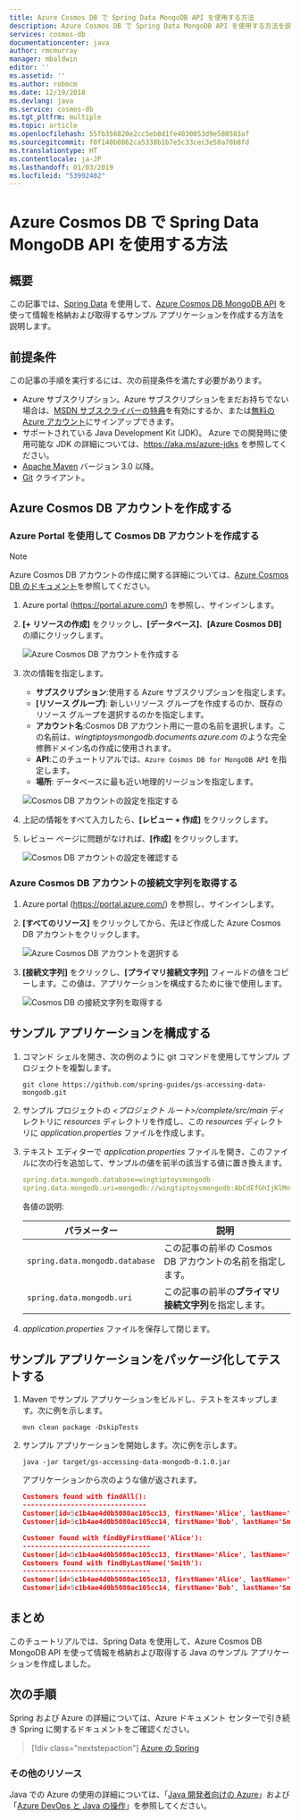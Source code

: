 ```yaml
---
title: Azure Cosmos DB で Spring Data MongoDB API を使用する方法
description: Azure Cosmos DB で Spring Data MongoDB API を使用する方法を説明します。
services: cosmos-db
documentationcenter: java
author: rmcmurray
manager: mbaldwin
editor: ''
ms.assetid: ''
ms.author: robmcm
ms.date: 12/19/2018
ms.devlang: java
ms.service: cosmos-db
ms.tgt_pltfrm: multiple
ms.topic: article
ms.openlocfilehash: 55fb356820e2cc5eb8d1fe4030053d9e580583af
ms.sourcegitcommit: f0f140b0862ca5338b1b7e5c33cec3e58a70b8fd
ms.translationtype: HT
ms.contentlocale: ja-JP
ms.lasthandoff: 01/03/2019
ms.locfileid: "53992402"
---
```

# <a name="how-to-use-spring-data-mongodb-api-with-azure-cosmos-db"></a>Azure Cosmos DB で Spring Data MongoDB API を使用する方法

## <a name="overview"></a>概要

この記事では、[Spring Data] を使用して、[Azure Cosmos DB MongoDB API](/azure/cosmos-db/mongodb-introduction) を使って情報を格納および取得するサンプル アプリケーションを作成する方法を説明します。

## <a name="prerequisites"></a>前提条件

この記事の手順を実行するには、次の前提条件を満たす必要があります。

* Azure サブスクリプション。Azure サブスクリプションをまだお持ちでない場合は、[MSDN サブスクライバーの特典]を有効にするか、または[無料の Azure アカウント]にサインアップできます。
* サポートされている Java Development Kit (JDK)。 Azure での開発時に使用可能な JDK の詳細については、<https://aka.ms/azure-jdks> を参照してください。
* [Apache Maven](http://maven.apache.org/) バージョン 3.0 以降。
* [Git](https://git-scm.com/downloads) クライアント。

## <a name="create-an-azure-cosmos-db-account"></a>Azure Cosmos DB アカウントを作成する

### <a name="create-a-cosmos-db-account-using-the-azure-portal"></a>Azure Portal を使用して Cosmos DB アカウントを作成する

> [!NOTE]
> 
> Azure Cosmos DB アカウントの作成に関する詳細については、[Azure Cosmos DB のドキュメント](/azure/cosmos-db/)を参照してください。

1. Azure portal (<https://portal.azure.com/>) を参照し、サインインします。

1. **[+ リソースの作成]** をクリックし、**[データベース]**、**[Azure Cosmos DB]** の順にクリックします。

   ![Azure Cosmos DB アカウントを作成する][COSMOSDB01]

1. 次の情報を指定します。

   - **サブスクリプション**:使用する Azure サブスクリプションを指定します。
   - **[リソース グループ]**: 新しいリソース グループを作成するのか、既存のリソース グループを選択するのかを指定します。
   - **アカウント名**:Cosmos DB アカウント用に一意の名前を選択します。この名前は、*wingtiptoysmongodb.documents.azure.com* のような完全修飾ドメイン名の作成に使用されます。
   - **API**:このチュートリアルでは、`Azure Cosmos DB for MongoDB API` を指定します。
   - **場所**: データベースに最も近い地理的リージョンを指定します。

   ![Cosmos DB アカウントの設定を指定する][COSMOSDB02]
   
1. 上記の情報をすべて入力したら、**[レビュー + 作成]** をクリックします。

1. レビュー ページに問題がなければ、**[作成]** をクリックします。

   ![Cosmos DB アカウントの設定を確認する][COSMOSDB03]

### <a name="retrieve-the-connection-string-for-your-azure-cosmos-db-account"></a>Azure Cosmos DB アカウントの接続文字列を取得する

1. Azure portal (<https://portal.azure.com/>) を参照し、サインインします。

1. **[すべてのリソース]** をクリックしてから、先ほど作成した Azure Cosmos DB アカウントをクリックします。

   ![Azure Cosmos DB アカウントを選択する][COSMOSDB04]

1. **[接続文字列]** をクリックし、**[プライマリ接続文字列]** フィールドの値をコピーします。この値は、アプリケーションを構成するために後で使用します。

   ![Cosmos DB の接続文字列を取得する][COSMOSDB06]

## <a name="configure-the-sample-application"></a>サンプル アプリケーションを構成する

1. コマンド シェルを開き、次の例のように git コマンドを使用してサンプル プロジェクトを複製します。

   ```shell
   git clone https://github.com/spring-guides/gs-accessing-data-mongodb.git
   ```

1. サンプル プロジェクトの *&lt;プロジェクト ルート&gt;/complete/src/main* ディレクトリに *resources* ディレクトリを作成し、この *resources* ディレクトリに *application.properties* ファイルを作成します。

1. テキスト エディターで *application.properties* ファイルを開き、このファイルに次の行を追加して、サンプルの値を前半の該当する値に置き換えます。

   ```yaml
   spring.data.mongodb.database=wingtiptoysmongodb
   spring.data.mongodb.uri=mongodb://wingtiptoysmongodb:AbCdEfGhIjKlMnOpQrStUvWxYz==@wingtiptoysmongodb.documents.azure.com:10255/?ssl=true&replicaSet=globaldb
   ```
   各値の説明:

   | パラメーター | 説明 |
   |---|---|
   | `spring.data.mongodb.database` | この記事の前半の Cosmos DB アカウントの名前を指定します。 |
   | `spring.data.mongodb.uri` | この記事の前半の**プライマリ接続文字列**を指定します。 |

1. *application.properties* ファイルを保存して閉じます。

## <a name="package-and-test-the-sample-application"></a>サンプル アプリケーションをパッケージ化してテストする 

1. Maven でサンプル アプリケーションをビルドし、テストをスキップします。次に例を示します。

   ```shell
   mvn clean package -DskipTests
   ```

1. サンプル アプリケーションを開始します。次に例を示します。

   ```shell
   java -jar target/gs-accessing-data-mongodb-0.1.0.jar
   ```
    
   アプリケーションから次のような値が返されます。

   ```json
   Customers found with findAll():
   -------------------------------
   Customer[id=5c1b4ae4d0b5080ac105cc13, firstName='Alice', lastName='Smith']
   Customer[id=5c1b4ae4d0b5080ac105cc14, firstName='Bob', lastName='Smith']
   
   Customer found with findByFirstName('Alice'):
   --------------------------------
   Customer[id=5c1b4ae4d0b5080ac105cc13, firstName='Alice', lastName='Smith']
   Customers found with findByLastName('Smith'):
   --------------------------------
   Customer[id=5c1b4ae4d0b5080ac105cc13, firstName='Alice', lastName='Smith']
   Customer[id=5c1b4ae4d0b5080ac105cc14, firstName='Bob', lastName='Smith']
   ```

## <a name="summary"></a>まとめ

このチュートリアルでは、Spring Data を使用して、Azure Cosmos DB MongoDB API を使って情報を格納および取得する Java のサンプル アプリケーションを作成しました。

## <a name="next-steps"></a>次の手順

Spring および Azure の詳細については、Azure ドキュメント センターで引き続き Spring に関するドキュメントをご確認ください。

> [!div class="nextstepaction"]
> [Azure の Spring](/java/azure/spring-framework)

### <a name="additional-resources"></a>その他のリソース

Java での Azure の使用の詳細については、「[Java 開発者向けの Azure]」および「[Azure DevOps と Java の操作]」を参照してください。

<!-- URL List -->

[Java 開発者向けの Azure]: /java/azure/
[無料の Azure アカウント]: https://azure.microsoft.com/pricing/free-trial/
[Azure DevOps と Java の操作]: /azure/devops/
[MSDN サブスクライバーの特典]: https://azure.microsoft.com/pricing/member-offers/msdn-benefits-details/
[Spring Boot]: http://projects.spring.io/spring-boot/
[Spring Data]: https://spring.io/projects/spring-data
[Spring Initializr]: https://start.spring.io/
[Spring Framework]: https://spring.io/

<!-- IMG List -->

[COSMOSDB01]: media/configure-spring-data-mongodb-with-cosmos-db/create-cosmos-db-01.png
[COSMOSDB02]: media/configure-spring-data-mongodb-with-cosmos-db/create-cosmos-db-02.png
[COSMOSDB03]: media/configure-spring-data-mongodb-with-cosmos-db/create-cosmos-db-03.png
[COSMOSDB04]: media/configure-spring-data-mongodb-with-cosmos-db/create-cosmos-db-04.png
[COSMOSDB06]: media/configure-spring-data-mongodb-with-cosmos-db/create-cosmos-db-06.png
